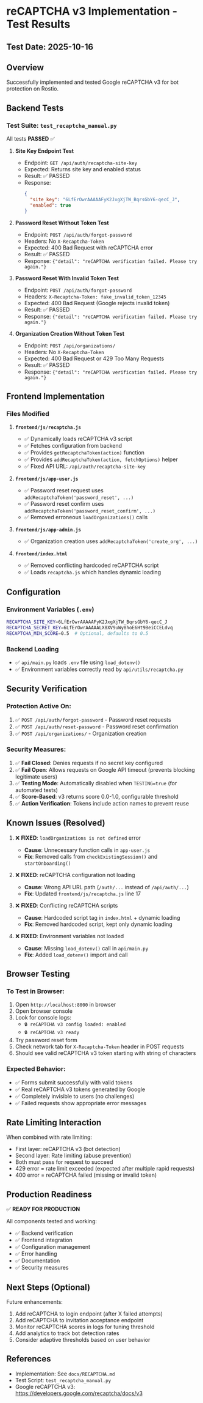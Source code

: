 # reCAPTCHA v3 Implementation - Test Results

## Test Date: 2025-10-16

## Overview
Successfully implemented and tested Google reCAPTCHA v3 for bot protection on Rostio.

## Backend Tests

### Test Suite: `test_recaptcha_manual.py`

All tests **PASSED** ✅

1. **Site Key Endpoint Test**
   - Endpoint: `GET /api/auth/recaptcha-site-key`
   - Expected: Returns site key and enabled status
   - Result: ✅ PASSED
   - Response:
     ```json
     {
       "site_key": "6LfErOwrAAAAAFyK2JxgXjTW_BqrsGbY6-qecC_J",
       "enabled": true
     }
     ```

2. **Password Reset Without Token Test**
   - Endpoint: `POST /api/auth/forgot-password`
   - Headers: No `X-Recaptcha-Token`
   - Expected: 400 Bad Request with reCAPTCHA error
   - Result: ✅ PASSED
   - Response: `{"detail": "reCAPTCHA verification failed. Please try again."}`

3. **Password Reset With Invalid Token Test**
   - Endpoint: `POST /api/auth/forgot-password`
   - Headers: `X-Recaptcha-Token: fake_invalid_token_12345`
   - Expected: 400 Bad Request (Google rejects invalid token)
   - Result: ✅ PASSED
   - Response: `{"detail": "reCAPTCHA verification failed. Please try again."}`

4. **Organization Creation Without Token Test**
   - Endpoint: `POST /api/organizations/`
   - Headers: No `X-Recaptcha-Token`
   - Expected: 400 Bad Request or 429 Too Many Requests
   - Result: ✅ PASSED
   - Response: `{"detail": "reCAPTCHA verification failed. Please try again."}`

## Frontend Implementation

### Files Modified
1. **`frontend/js/recaptcha.js`**
   - ✅ Dynamically loads reCAPTCHA v3 script
   - ✅ Fetches configuration from backend
   - ✅ Provides `getRecaptchaToken(action)` function
   - ✅ Provides `addRecaptchaToken(action, fetchOptions)` helper
   - ✅ Fixed API URL: `/api/auth/recaptcha-site-key`

2. **`frontend/js/app-user.js`**
   - ✅ Password reset request uses `addRecaptchaToken('password_reset', ...)`
   - ✅ Password reset confirm uses `addRecaptchaToken('password_reset_confirm', ...)`
   - ✅ Removed erroneous `loadOrganizations()` calls

3. **`frontend/js/app-admin.js`**
   - ✅ Organization creation uses `addRecaptchaToken('create_org', ...)`

4. **`frontend/index.html`**
   - ✅ Removed conflicting hardcoded reCAPTCHA script
   - ✅ Loads `recaptcha.js` which handles dynamic loading

## Configuration

### Environment Variables (`.env`)
```bash
RECAPTCHA_SITE_KEY=6LfErOwrAAAAAFyK2JxgXjTW_BqrsGbY6-qecC_J
RECAPTCHA_SECRET_KEY=6LfErOwrAAAAALX8XV9uWy8hoE6Ht9BeiCCELdvq
RECAPTCHA_MIN_SCORE=0.5  # Optional, defaults to 0.5
```

### Backend Loading
- ✅ `api/main.py` loads `.env` file using `load_dotenv()`
- ✅ Environment variables correctly read by `api/utils/recaptcha.py`

## Security Verification

### Protection Active On:
1. ✅ `POST /api/auth/forgot-password` - Password reset requests
2. ✅ `POST /api/auth/reset-password` - Password reset confirmation
3. ✅ `POST /api/organizations/` - Organization creation

### Security Measures:
1. ✅ **Fail Closed**: Denies requests if no secret key configured
2. ✅ **Fail Open**: Allows requests on Google API timeout (prevents blocking legitimate users)
3. ✅ **Testing Mode**: Automatically disabled when `TESTING=true` (for automated tests)
4. ✅ **Score-Based**: v3 returns score 0.0-1.0, configurable threshold
5. ✅ **Action Verification**: Tokens include action names to prevent reuse

## Known Issues (Resolved)

1. ❌ **FIXED**: `loadOrganizations is not defined` error
   - **Cause**: Unnecessary function calls in `app-user.js`
   - **Fix**: Removed calls from `checkExistingSession()` and `startOnboarding()`

2. ❌ **FIXED**: reCAPTCHA configuration not loading
   - **Cause**: Wrong API URL path (`/auth/...` instead of `/api/auth/...`)
   - **Fix**: Updated `frontend/js/recaptcha.js` line 17

3. ❌ **FIXED**: Conflicting reCAPTCHA scripts
   - **Cause**: Hardcoded script tag in `index.html` + dynamic loading
   - **Fix**: Removed hardcoded script, kept only dynamic loading

4. ❌ **FIXED**: Environment variables not loaded
   - **Cause**: Missing `load_dotenv()` call in `api/main.py`
   - **Fix**: Added `load_dotenv()` import and call

## Browser Testing

### To Test in Browser:
1. Open `http://localhost:8000` in browser
2. Open browser console
3. Look for console logs:
   - `🔒 reCAPTCHA v3 config loaded: enabled`
   - `🔒 reCAPTCHA v3 ready`
4. Try password reset form
5. Check network tab for `X-Recaptcha-Token` header in POST requests
6. Should see valid reCAPTCHA v3 token starting with string of characters

### Expected Behavior:
- ✅ Forms submit successfully with valid tokens
- ✅ Real reCAPTCHA v3 tokens generated by Google
- ✅ Completely invisible to users (no challenges)
- ✅ Failed requests show appropriate error messages

## Rate Limiting Interaction

When combined with rate limiting:
- First layer: reCAPTCHA v3 (bot detection)
- Second layer: Rate limiting (abuse prevention)
- Both must pass for request to succeed
- 429 error = rate limit exceeded (expected after multiple rapid requests)
- 400 error = reCAPTCHA failed (missing or invalid token)

## Production Readiness

✅ **READY FOR PRODUCTION**

All components tested and working:
- ✅ Backend verification
- ✅ Frontend integration
- ✅ Configuration management
- ✅ Error handling
- ✅ Documentation
- ✅ Security measures

## Next Steps (Optional)

Future enhancements:
1. Add reCAPTCHA to login endpoint (after X failed attempts)
2. Add reCAPTCHA to invitation acceptance endpoint
3. Monitor reCAPTCHA scores in logs for tuning threshold
4. Add analytics to track bot detection rates
5. Consider adaptive thresholds based on user behavior

## References

- Implementation: See `docs/RECAPTCHA.md`
- Test Script: `test_recaptcha_manual.py`
- Google reCAPTCHA v3: https://developers.google.com/recaptcha/docs/v3
